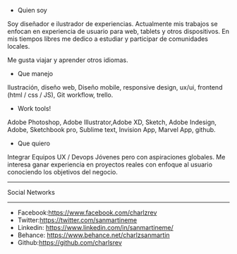 <!--stylus -c -w -o css stylus/main.styl-->





<!--Skills!

- Quien soy?
- Habilidades principales?
- Donde quieres llegar?
- Que quieres lograr?-->



<!--Semantic Gryd sistem (semantic.gc)-->

- Quien soy


Soy diseñador e ilustrador de experiencias. Actualmente mis trabajos se enfocan en experiencia de usuario para web, tablets y otros dispositivos. En mis tiempos libres me dedico a estudiar y participar de comunidades locales.

Me gusta viajar y aprender otros idiomas.


- Que manejo


Ilustración, diseño web, Diseño mobile, responsive design, ux/ui, frontend (html / css / JS), Git workflow, trello.

- Work tools!

Adobe Photoshop, Adobe Illustrator,Adobe XD, Sketch, Adobe Indesign, Adobe, Sketchbook pro, Sublime text, Invision App, Marvel App, github.

- Que quiero


Integrar Equipos UX / Devops Jóvenes pero con aspiraciones globales. Me interesa ganar experiencia en proyectos reales con enfoque al usuario conociendo los objetivos del negocio.





_______________
Social Networks
_______________

- Facebook:https://www.facebook.com/charlzrev
- Twitter:https://twitter.com/sanmartineme
- Linkedin: https://www.linkedin.com/in/sanmartineme/
- Behance: https://www.behance.net/charlzsanmartin
- Github:https://github.com/charlsrev








